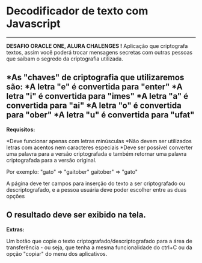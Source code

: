 # Decodificador de texto com Javascript
***
**DESAFIO ORACLE ONE, ALURA CHALENGES !** 
Aplicação que criptografa textos, assim você poderá trocar mensagens secretas com outras pessoas que saibam o segredo da criptografia utilizada.

*As "chaves" de criptografia que utilizaremos são:
*A letra "e" é convertida para "enter"
*A letra "i" é convertida para "imes"
*A letra "a" é convertida para "ai"
*A letra "o" é convertida para "ober"
*A letra "u" é convertida para "ufat"
---
**Requisitos:**

*Deve funcionar apenas com letras minúsculas
*Não devem ser utilizados letras com acentos nem caracteres especiais
*Deve ser possível converter uma palavra para a versão criptografada e também retornar uma palavra criptografada para a versão original.

Por exemplo:
"gato" => "gaitober"
gaitober" => "gato"

A página deve ter campos para inserção do texto a ser criptografado ou descriptografado, e a pessoa usuária deve poder escolher entre as duas opções

O resultado deve ser exibido na tela.
---
**Extras:**

Um botão que copie o texto criptografado/descriptografado para a área de transferência - ou seja, que tenha a mesma funcionalidade do ctrl+C ou da opção "copiar" do menu dos aplicativos.
